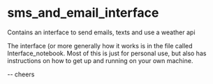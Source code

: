 # sms_and_email_interface
Contains an interface to send emails, texts and use a weather api


The interface (or more generally how it works is in the file called Interface_notebook. 
Most of this is just for personal use, but also has instructions on how to get up and running on your own machine.

-- 
cheers
